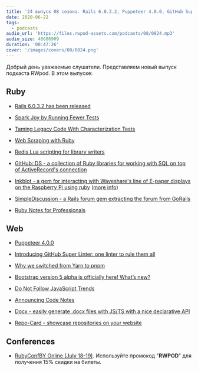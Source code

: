 ```yaml
---
title: '24 выпуск 08 сезона. Rails 6.0.3.2, Puppeteer 4.0.0, GitHub Super Linter, GitHub::DS, Code Notes, Inkblot, Docx и прочее'
date: 2020-06-22
tags:
  - podcasts
audio_url: 'https://files.rwpod-assets.com/podcasts/08/0824.mp3'
audio_size: 48686909
duration: '00:47:26'
cover: '/images/covers/08/0824.png'
---
```


Добрый день уважаемые слушатели. Представляем новый выпуск подкаста RWpod. В этом выпуске:

## Ruby

- [Rails 6.0.3.2 has been released](https://weblog.rubyonrails.org/2020/6/17/Rails-6-0-3-2-has-been-released/)
- [Spark Joy by Running Fewer Tests](https://engineering.shopify.com/blogs/engineering/spark-joy-by-running-fewer-tests)
- [Taming Legacy Code With Characterization Tests](https://www.honeybadger.io/blog/ruby-legacy-characterization-test/)
- [Web Scraping with Ruby](https://www.scrapingbee.com/blog/web-scraping-ruby/)

- [Redis Lua scripting for library writers](http://www.wjwh.eu/posts/2020-06-15-redis-eval-trick.html)
- [GitHub::DS - a collection of Ruby libraries for working with SQL on top of ActiveRecord's connection](https://github.com/github/github-ds)
- [Inkblot - a gem for interacting with Waveshare's line of E-paper displays on the Raspberry Pi using ruby](https://github.com/jtp184/inkblot) ([more info](http://justinp.io/project/9))
- [SimpleDiscussion - a Rails forum gem extracting the forum from GoRails](https://github.com/excid3/simple_discussion)
- [Ruby Notes for Professionals](https://www.dbooks.org/ruby-notes-for-professionals-5592543428/read/)

## Web

- [Puppeteer 4.0.0](https://github.com/puppeteer/puppeteer/releases/tag/v4.0.0)
- [Introducing GitHub Super Linter: one linter to rule them all](https://github.blog/2020-06-18-introducing-github-super-linter-one-linter-to-rule-them-all/)
- [Why we switched from Yarn to pnpm](https://www.takeshape.io/articles/why-we-switched-from-yarn-to-pnpm/)
- [Bootstrap version 5 alpha is officially here! What’s new?](https://themesberg.com/blog/bootstrap/bootstrap-version-5-alpha-whats-new)

- [Do Not Follow JavaScript Trends](https://pragmaticpineapple.com/do-not-follow-javascript-trends/)
- [Announcing Code Notes](https://zander.wtf/blog/code-notes-release)
- [Docx - easily generate .docx files with JS/TS with a nice declarative API](https://github.com/dolanmiu/docx)
- [Repo-Card - showcase repositories on your website](https://github.com/Tarptaeya/repo-card)

## Conferences

- [RubyConfBY Online (July 18-19)](https://rubyconference.by/). Используйте промокод "**RWPOD**" для получения 15% скидки на билеты.
